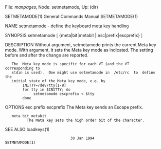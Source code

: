 File: *manpages*,  Node: setmetamode,  Up: (dir)

SETMETAMODE(1)              General Commands Manual             SETMETAMODE(1)



NAME
       setmetamode - define the keyboard meta key handling

SYNOPSIS
       setmetamode [ {meta|bit|metabit | esc|prefix|escprefix} ]

DESCRIPTION
       Without  argument,  setmetamode prints the current Meta key mode.  With
       argument, it sets the Meta key mode as indicated.  The  setting  before
       and after the change are reported.

       The  Meta key mode is specific for each VT (and the VT corresponding to
       stdin is used).  One might use setmetamode in  /etc/rc  to  define  the
       initial state of the Meta key mode, e.g. by
            INITTY=/dev/tty[1-8]
            for tty in $INITTY; do
                 setmetamode escprefix < $tty
            done

OPTIONS
       esc prefix escprefix
              The Meta key sends an Escape prefix.

       meta bit metabit
              The Meta key sets the high order bit of the character.

SEE ALSO
       loadkeys(1)




                                  30 Jan 1994                   SETMETAMODE(1)
